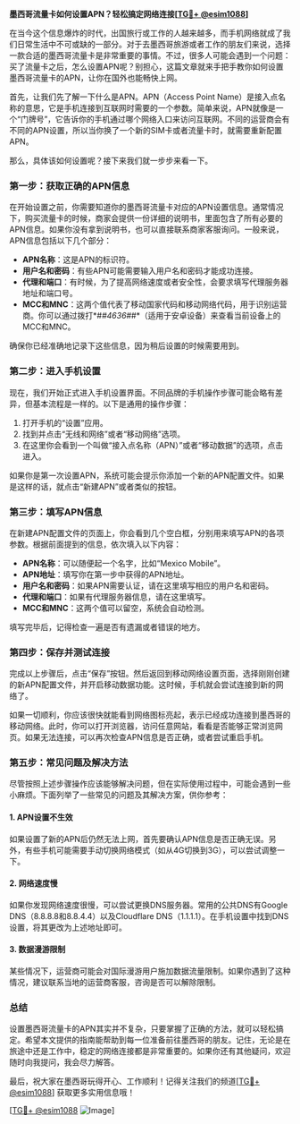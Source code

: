 **墨西哥流量卡如何设置APN？轻松搞定网络连接[[TG💪+ @esim1088](https://t.me/s/esim1088)]**

在当今这个信息爆炸的时代，出国旅行或工作的人越来越多，而手机网络就成了我们日常生活中不可或缺的一部分。对于去墨西哥旅游或者工作的朋友们来说，选择一款合适的墨西哥流量卡是非常重要的事情。不过，很多人可能会遇到一个问题：买了流量卡之后，怎么设置APN呢？别担心，这篇文章就来手把手教你如何设置墨西哥流量卡的APN，让你在国外也能畅快上网。

首先，让我们先了解一下什么是APN。APN（Access Point Name）是接入点名称的意思，它是手机连接到互联网时需要的一个参数。简单来说，APN就像是一个“门牌号”，它告诉你的手机通过哪个网络入口来访问互联网。不同的运营商会有不同的APN设置，所以当你换了一个新的SIM卡或者流量卡时，就需要重新配置APN。

那么，具体该如何设置呢？接下来我们就一步步来看一下。

### **第一步：获取正确的APN信息**
在开始设置之前，你需要知道你的墨西哥流量卡对应的APN设置信息。通常情况下，购买流量卡的时候，商家会提供一份详细的说明书，里面包含了所有必要的APN信息。如果你没有拿到说明书，也可以直接联系商家客服询问。一般来说，APN信息包括以下几个部分：

- **APN名称**：这是APN的标识符。
- **用户名和密码**：有些APN可能需要输入用户名和密码才能成功连接。
- **代理和端口**：有时候，为了提高网络速度或者安全性，会要求填写代理服务器地址和端口号。
- **MCC和MNC**：这两个值代表了移动国家代码和移动网络代码，用于识别运营商。你可以通过拨打*#*#4636#*#*（适用于安卓设备）来查看当前设备上的MCC和MNC。

确保你已经准确地记录下这些信息，因为稍后设置的时候需要用到。

### **第二步：进入手机设置**
现在，我们开始正式进入手机设置界面。不同品牌的手机操作步骤可能会略有差异，但基本流程是一样的。以下是通用的操作步骤：

1. 打开手机的“设置”应用。
2. 找到并点击“无线和网络”或者“移动网络”选项。
3. 在这里你会看到一个叫做“接入点名称（APN）”或者“移动数据”的选项，点击进入。

如果你是第一次设置APN，系统可能会提示你添加一个新的APN配置文件。如果是这样的话，就点击“新建APN”或者类似的按钮。

### **第三步：填写APN信息**
在新建APN配置文件的页面上，你会看到几个空白框，分别用来填写APN的各项参数。根据前面提到的信息，依次填入以下内容：

- **APN名称**：可以随便起一个名字，比如“Mexico Mobile”。
- **APN地址**：填写你在第一步中获得的APN地址。
- **用户名和密码**：如果APN需要认证，请在这里填写相应的用户名和密码。
- **代理和端口**：如果有代理服务器信息，请在这里填写。
- **MCC和MNC**：这两个值可以留空，系统会自动检测。

填写完毕后，记得检查一遍是否有遗漏或者错误的地方。

### **第四步：保存并测试连接**
完成以上步骤后，点击“保存”按钮。然后返回到移动网络设置页面，选择刚刚创建的新APN配置文件，并开启移动数据功能。这时候，手机就会尝试连接到新的网络了。

如果一切顺利，你应该很快就能看到网络图标亮起，表示已经成功连接到墨西哥的移动网络。此时，你可以打开浏览器，访问任意网站，看看是否能够正常浏览网页。如果无法连接，可以再次检查APN信息是否正确，或者尝试重启手机。

### **第五步：常见问题及解决方法**
尽管按照上述步骤操作应该能够解决问题，但在实际使用过程中，可能会遇到一些小麻烦。下面列举了一些常见的问题及其解决方案，供你参考：

#### **1. APN设置不生效**
如果设置了新的APN后仍然无法上网，首先要确认APN信息是否正确无误。另外，有些手机可能需要手动切换网络模式（如从4G切换到3G），可以尝试调整一下。

#### **2. 网络速度慢**
如果你发现网络速度很慢，可以尝试更换DNS服务器。常用的公共DNS有Google DNS（8.8.8.8和8.8.4.4）以及Cloudflare DNS（1.1.1.1）。在手机设置中找到DNS设置，将其更改为上述地址即可。

#### **3. 数据漫游限制**
某些情况下，运营商可能会对国际漫游用户施加数据流量限制。如果你遇到了这种情况，建议联系当地的运营商客服，咨询是否可以解除限制。

### **总结**
设置墨西哥流量卡的APN其实并不复杂，只要掌握了正确的方法，就可以轻松搞定。希望本文提供的指南能帮助到每一位准备前往墨西哥的朋友。记住，无论是在旅途中还是工作中，稳定的网络连接都是非常重要的。如果你还有其他疑问，欢迎随时向我提问，我会尽力解答。

最后，祝大家在墨西哥玩得开心、工作顺利！记得关注我们的频道[[TG💪+ @esim1088](https://t.me/s/esim1088)] 获取更多实用信息哦！

[[TG💪+ @esim1088](https://t.me/s/esim1088) ![Image](https://i.postimg.cc/4NQfJmqS/Snipaste-2025-05-13-00-14-12.png)]